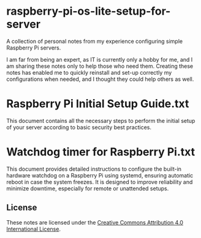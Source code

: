 # raspberry-pi-os-lite-setup-for-server
A collection of personal notes from my experience configuring simple Raspberry Pi servers.

I am far from being an expert, as IT is currently only a hobby for me, and I am sharing these notes only to help those who need them. Creating these notes has enabled me to quickly reinstall and set-up correctly my configurations when needed, and I thought they could help others as well.



Raspberry Pi Initial Setup Guide.txt
================================
This document contains all the necessary steps to perform the initial setup of your server according to basic security best practices.


Watchdog timer for Raspberry Pi.txt
================================
This document provides detailed instructions to configure the built-in hardware watchdog on a Raspberry Pi using systemd, ensuring automatic reboot in case the system freezes. It is designed to improve reliability and minimize downtime, especially for remote or unattended setups.


## License
These notes are licensed under the [Creative Commons Attribution 4.0 International License](LICENSE).
